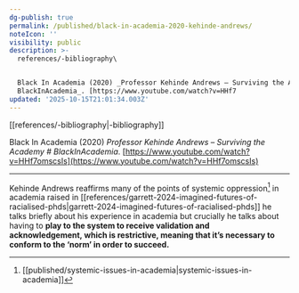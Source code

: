 ```yaml
---
dg-publish: true
permalink: /published/black-in-academia-2020-kehinde-andrews/
noteIcon: ''
visibility: public
description: >-
  references/-bibliography\


  Black In Academia (2020) _Professor Kehinde Andrews – Surviving the Academy #
  BlackInAcademia_. [https://www.youtube.com/watch?v=HHf7
updated: '2025-10-15T21:01:34.003Z'
---
```


[[references/-bibliography\|-bibliography]]

Black In Academia (2020) _Professor Kehinde Andrews – Surviving the Academy # BlackInAcademia_. [https://www.youtube.com/watch?v=HHf7omscsIs](https://www.youtube.com/watch?v=HHf7omscsIs)

---
Kehinde Andrews reaffirms many of the points of systemic oppression[^1] in academia raised in [[references/garrett-2024-imagined-futures-of-racialised-phds\|garrett-2024-imagined-futures-of-racialised-phds]] he talks briefly about his experience in academia but crucially he talks about having to **play to the system to receive validation and acknowledgement, which is restrictive, meaning that it’s necessary to conform to the ‘norm’ in order to succeed.** 

[^1]: [[published/systemic-issues-in-academia\|systemic-issues-in-academia]]
